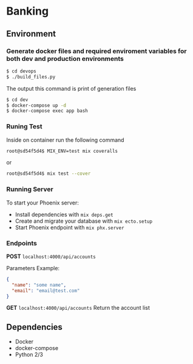 # Banking

## Environment

### Generate docker files and required enviroment variables for both dev and production environments
```bash
$ cd devops
$ ./build_files.py
```
The output this command is print of generation files

```bash
$ cd dev
$ docker-compose up -d
$ docker-compose exec app bash
```

### Runing Test
Inside on container run the following command

```bash
root@sd54f5d4$ MIX_ENV=test mix coveralls
```
or
```bash
root@sd54f5d4$ mix test --cover
```

### Running Server
To start your Phoenix server:

  * Install dependencies with `mix deps.get`
  * Create and migrate your database with `mix ecto.setup`
  * Start Phoenix endpoint with `mix phx.server`

### Endpoints

**POST** `localhost:4000/api/accounts`

Parameters Example:
```json
{
  "name": "some name",
  "email": "email@test.com"
}
``` 
**GET** `localhost:4000/api/accounts`
Return the account list

Dependencies
---------------------------
 * Docker
 * docker-compose
 * Python 2/3